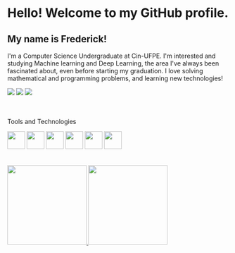 # Hello! Welcome to my GitHub profile.
## My name is Frederick!

I'm a Computer Science Undergraduate at Cin-UFPE. I'm interested and studying Machine learning and Deep Learning, the area I've always been fascinated about, even before starting my graduation. I love solving mathematical and programming problems, and learning new technologies!

<div>
<a href="https://www.instagram.com/frederick.exe/" target="_blank"><img src="https://img.shields.io/badge/-Instagram-%23E4405F?style=for-the-badge&logo=instagram&logoColor=white" target="_blank"></a>
<a href = "mailto:fal5@cin.ufpe.br"><img src="https://img.shields.io/badge/Gmail-D14836?style=for-the-badge&logo=gmail&logoColor=white" target="_blank"></a>
<a href="https://www.linkedin.com/authwall?trk=bf&trkInfo=AQGfeuL2lsNScQAAAYjWRo2AqBa9OcZt8dbb1dEdJ5SawKAnYQRvwBGUWniXOQ9o65t5TAiVBqogqv5WbsvnL3U1ofRNqEUWWbQEncy9VA1tBSfCZ_Gko1ElKrETo4G4q_UNA6Q=&original_referer=&sessionRedirect=https%3A%2F%2Fwww.linkedin.com%2Fin%2Ffrederick-lopes-a02220202%2F" target="_blank"><img src="https://img.shields.io/badge/-LinkedIn-%230077B5?style=for-the-badge&logo=linkedin&logoColor=white" target="_blank"></a>   
</div>

<br>
<br>

Tools and Technologies

<div>
          <img src="https://cdn.jsdelivr.net/gh/devicons/devicon/icons/java/java-original-wordmark.svg" width="40" height="40"/> 
          <img src="https://cdn.jsdelivr.net/gh/devicons/devicon/icons/python/python-original.svg" width="40" height="40"/> 
          <img src="https://cdn.jsdelivr.net/gh/devicons/devicon/icons/cplusplus/cplusplus-original.svg" width="40" height="40"/> 
          <img src="https://cdn.jsdelivr.net/gh/devicons/devicon/icons/jupyter/jupyter-original-wordmark.svg" width="40" height="40"/> 
          <img src="https://cdn.jsdelivr.net/gh/devicons/devicon/icons/pandas/pandas-original-wordmark.svg" width="40" height="40"/> 
          <img src="https://cdn.jsdelivr.net/gh/devicons/devicon/icons/numpy/numpy-original.svg" width="40" height="40"/>
</div>



<br>
<br>
<div>
          <a href="https://github.com/FrederickAlmeida">
          <img height="180em" src="https://github-readme-stats.vercel.app/api/top-langs/?FrederickAlmeida&layout=compact&langs_count=7&theme=dracula"/>
          <img height="180em" src="https://github-readme-stats.vercel.app/api?username=FrederickAlmeida&show_icons=true&theme=dracula&include_all_commits=true&count_private=true"/>
</div>

          
          
          
<!--
**FrederickAlmeida/FrederickAlmeida** is a ✨ _special_ ✨ repository because its `README.md` (this file) appears on your GitHub profile.

Here are some ideas to get you started:

- 🔭 I’m currently working on ...
- 🌱 I’m currently learning ...
- 👯 I’m looking to collaborate on ...
- 🤔 I’m looking for help with ...
- 💬 Ask me about ...
- 📫 How to reach me: ...
- 😄 Pronouns: ...
- ⚡ Fun fact: ...
-->

